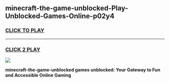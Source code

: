 
## minecraft-the-game-unblocked-Play-Unblocked-Games-Online-p02y4
<h3>
<a href="https://premium76.site?title=minecraft-the-game-unblocked&ref=25A">CLICK TO PLAY</a></h3>
<hr>

<h3>
<a href="https://premium76.site?title=minecraft-the-game-unblocked&ref=25A">CLICK 2 PLAY</a>
  
</h3>

<a href="https://premium76.site?title=minecraft-the-game-unblocked&ref=25A"><img src="https://clearcache.store/games.png"></a>


**minecraft-the-game-unblocked games unblocked: Your Gateway to Fun and Accessible Online Gaming**
